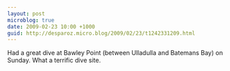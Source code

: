 ```yaml
---
layout: post
microblog: true
date: 2009-02-23 10:00 +1000
guid: http://desparoz.micro.blog/2009/02/23/t1242331209.html
---
```

Had a great dive at Bawley Point (between Ulladulla and Batemans Bay) on Sunday.  What a terrific dive site.
